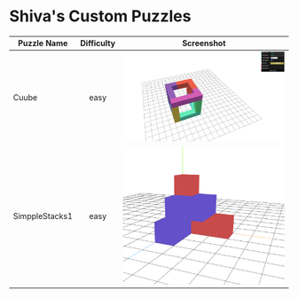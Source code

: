 # Shiva's Custom Puzzles

| Puzzle Name        | Difficulty           | Screenshot  |
| -------------      |:-------------:       | :-----:|
| Cuube              | easy        | ![Cuube](./Cuube.PNG) |
| SimppleStacks1     | easy             |   ![SimpleStacks1](./SimpleStacks1.PNG) |
